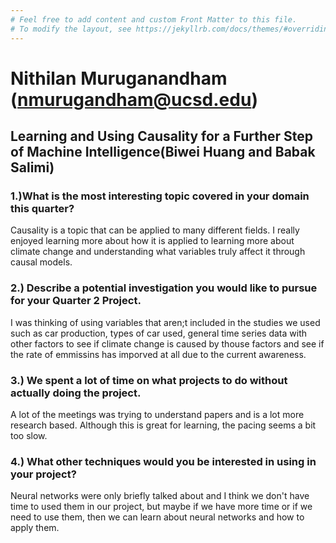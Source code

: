```yaml
---
# Feel free to add content and custom Front Matter to this file.
# To modify the layout, see https://jekyllrb.com/docs/themes/#overriding-theme-defaults
---
```

# Nithilan Muruganandham (nmurugandham@ucsd.edu)
## Learning and Using Causality for a Further Step of Machine Intelligence(Biwei Huang and Babak Salimi)
### 1.)What is the most interesting topic covered in your domain this quarter?
Causality is a topic that can be applied to many different fields. I really enjoyed learning more about how it is applied to learning more about climate change and understanding what variables truly affect it through causal models.
### 2.) Describe a potential investigation you would like to pursue for your Quarter 2 Project.
I was thinking of using variables that aren;t included in the studies we used such as car production, types of car used, general time series data with other factors to see if climate change is caused by thouse factors and see if the rate of emmissins has imporved at all due to the current awareness.
### 3.) We spent a lot of time on what projects to do without actually doing the project. 
A lot of the meetings was trying to understand papers and is a lot more research based. Although this is great for learning, the pacing seems a bit too slow.
### 4.) What other techniques would you be interested in using in your project?
Neural networks were only briefly talked about and I think we don't have time to used them in our project, but maybe if we have more time or if we need to use them, then we can learn about neural networks and how to apply them.

